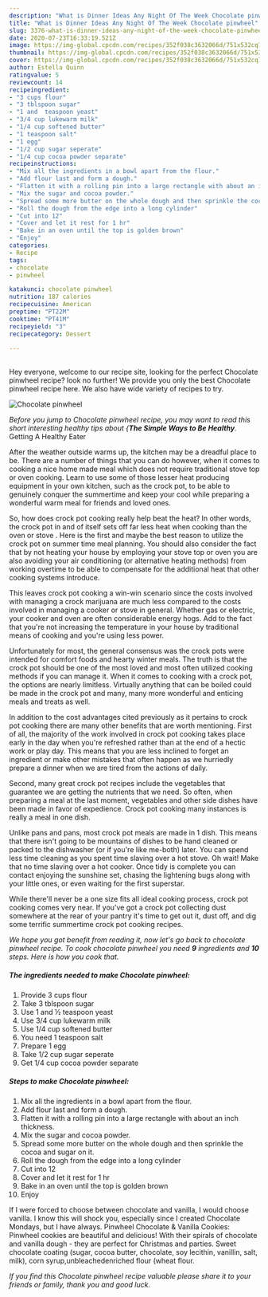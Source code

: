 ```yaml
---
description: "What is Dinner Ideas Any Night Of The Week Chocolate pinwheel"
title: "What is Dinner Ideas Any Night Of The Week Chocolate pinwheel"
slug: 3376-what-is-dinner-ideas-any-night-of-the-week-chocolate-pinwheel
date: 2020-07-23T16:33:19.521Z
image: https://img-global.cpcdn.com/recipes/352f038c3632066d/751x532cq70/chocolate-pinwheel-recipe-main-photo.jpg
thumbnail: https://img-global.cpcdn.com/recipes/352f038c3632066d/751x532cq70/chocolate-pinwheel-recipe-main-photo.jpg
cover: https://img-global.cpcdn.com/recipes/352f038c3632066d/751x532cq70/chocolate-pinwheel-recipe-main-photo.jpg
author: Estella Quinn
ratingvalue: 5
reviewcount: 14
recipeingredient:
- "3 cups flour"
- "3 tblspoon sugar"
- "1 and  teaspoon yeast"
- "3/4 cup lukewarm milk"
- "1/4 cup softened butter"
- "1 teaspoon salt"
- "1 egg"
- "1/2 cup sugar seperate"
- "1/4 cup cocoa powder separate"
recipeinstructions:
- "Mix all the ingredients in a bowl apart from the flour."
- "Add flour last and form a dough."
- "Flatten it with a rolling pin into a large rectangle with about an inch thickness."
- "Mix the sugar and cocoa powder."
- "Spread some more butter on the whole dough and then sprinkle the cocoa and sugar on it."
- "Roll the dough from the edge into a long cylinder"
- "Cut into 12"
- "Cover and let it rest for 1 hr"
- "Bake in an oven until the top is golden brown"
- "Enjoy"
categories:
- Recipe
tags:
- chocolate
- pinwheel

katakunci: chocolate pinwheel 
nutrition: 187 calories
recipecuisine: American
preptime: "PT22M"
cooktime: "PT41M"
recipeyield: "3"
recipecategory: Dessert

---
```

<br>
Hey everyone, welcome to our recipe site, looking for the perfect Chocolate pinwheel recipe? look no further! We provide you only the best Chocolate pinwheel recipe here. We also have wide variety of recipes to try.
<br>


![Chocolate pinwheel](https://img-global.cpcdn.com/recipes/352f038c3632066d/751x532cq70/chocolate-pinwheel-recipe-main-photo.jpg)

<i>Before you jump to Chocolate pinwheel recipe, you may want to read this short interesting healthy tips about {<strong>The Simple Ways to Be Healthy</strong>.</i>
Getting A Healthy Eater


After the weather outside warms up, the kitchen may be a dreadful place to be. There are a number of things that you can do however, when it comes to cooking a nice home made meal which does not require traditional stove top or oven cooking. Learn to use some of those lesser heat producing equipment in your own kitchen, such as the crock pot, to be able to genuinely conquer the summertime and keep your cool while preparing a wonderful warm meal for friends and loved ones.

So, how does crock pot cooking really help beat the heat? In other words, the crock pot in and of itself sets off far less heat when cooking than the oven or stove . Here is the first and maybe the best reason to utilize the crock pot on summer time meal planning. You should also consider the fact that by not heating your house by employing your stove top or oven you are also avoiding your air conditioning (or alternative heating methods) from working overtime to be able to compensate for the additional heat that other cooking systems introduce.

This leaves crock pot cooking a win-win scenario since the costs involved with managing a crock marijuana are much less compared to the costs involved in managing a cooker or stove in general. Whether gas or electric, your cooker and oven are often considerable energy hogs. Add to the fact that you're not increasing the temperature in your house by traditional means of cooking and you're using less power.

Unfortunately for most, the general consensus was the crock pots were intended for comfort foods and hearty winter meals.  The truth is that the crock pot should be one of the most loved and most often utilized cooking methods if you can manage it. When it comes to cooking with a crock pot, the options are nearly limitless.  Virtually anything that can be boiled could be made in the crock pot and many, many more wonderful and enticing meals and treats as well.



In addition to the cost advantages cited previously as it pertains to crock pot cooking there are many other benefits that are worth mentioning. First of all, the majority of the work involved in crock pot cooking takes place early in the day when you're refreshed rather than at the end of a hectic work or play day. This means that you are less inclined to forget an ingredient or make other mistakes that often happen as we hurriedly prepare a dinner when we are tired from the actions of daily.

Second, many great crock pot recipes include the vegetables that guarantee we are getting the nutrients that we need. So often, when preparing a meal at the last moment, vegetables and other side dishes have been made in favor of expedience. Crock pot cooking many instances is really a meal in one dish.

 Unlike pans and pans, most crock pot meals are made in 1 dish. This means that there isn't going to be mountains of dishes to be hand cleaned or packed to the dishwasher (or if you're like me-both) later. You can spend less time cleaning as you spent time slaving over a hot stove. Oh wait! Make that no time slaving over a hot cooker. Once tidy is complete you can contact enjoying the sunshine set, chasing the lightening bugs along with your little ones, or even waiting for the first superstar.

While there'll never be a one size fits all ideal cooking process, crock pot cooking comes very near. If you've got a crock pot collecting dust somewhere at the rear of your pantry it's time to get out it, dust off, and dig some terrific summertime crock pot cooking recipes.


<i>We hope you got benefit from reading it, now let's go back to chocolate pinwheel recipe. To cook chocolate pinwheel you need <strong>9</strong> ingredients and <strong>10</strong> steps. Here is how you cook that.
</i>

##### The ingredients needed to make Chocolate pinwheel:

1. Provide 3 cups flour
1. Take 3 tblspoon sugar
1. Use 1 and ½ teaspoon yeast
1. Use 3/4 cup lukewarm milk
1. Use 1/4 cup softened butter
1. You need 1 teaspoon salt
1. Prepare 1 egg
1. Take 1/2 cup sugar seperate
1. Get 1/4 cup cocoa powder separate


##### Steps to make Chocolate pinwheel:

1. Mix all the ingredients in a bowl apart from the flour.
1. Add flour last and form a dough.
1. Flatten it with a rolling pin into a large rectangle with about an inch thickness.
1. Mix the sugar and cocoa powder.
1. Spread some more butter on the whole dough and then sprinkle the cocoa and sugar on it.
1. Roll the dough from the edge into a long cylinder
1. Cut into 12
1. Cover and let it rest for 1 hr
1. Bake in an oven until the top is golden brown
1. Enjoy


If I were forced to choose between chocolate and vanilla, I would choose vanilla. I know this will shock you, especially since I created Chocolate Mondays, but I have always. Pinwheel Chocolate &amp; Vanilla Cookies: Pinwheel cookies are beautiful and delicious! With their spirals of chocolate and vanilla dough - they are perfect for Christmas and parties. Sweet chocolate coating (sugar, cocoa butter, chocolate, soy lecithin, vanillin, salt, milk), corn syrup,unbleachedenriched flour (wheat flour. 

<i>If you find this Chocolate pinwheel recipe valuable please share it to your friends or family, thank you and good luck.</i>
